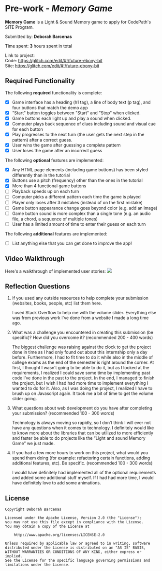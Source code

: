 # Pre-work - _Memory Game_

**Memory Game** is a Light & Sound Memory game to apply for CodePath's SITE Program.

Submitted by: **Deborah Barcenas**

Time spent: **3** hours spent in total

Link to project: <br>
Code: https://glitch.com/edit/#!/future-ebony-bit <br>
Site: https://glitch.com/edit/#!/future-ebony-bit

## Required Functionality

The following **required** functionality is complete:

- [x] Game interface has a heading (h1 tag), a line of body text (p tag), and four buttons that match the demo app
- [x] "Start" button toggles between "Start" and "Stop" when clicked.
- [x] Game buttons each light up and play a sound when clicked.
- [x] Computer plays back sequence of clues including sound and visual cue for each button
- [x] Play progresses to the next turn (the user gets the next step in the pattern) after a correct guess.
- [x] User wins the game after guessing a complete pattern
- [x] User loses the game after an incorrect guess

The following **optional** features are implemented:

- [X] Any HTML page elements (including game buttons) has been styled differently than in the tutorial
- [X] Buttons use a pitch (frequency) other than the ones in the tutorial
- [X] More than 4 functional game buttons
- [ ] Playback speeds up on each turn
- [ ] Computer picks a different pattern each time the game is played
- [ ] Player only loses after 3 mistakes (instead of on the first mistake)
- [ ] Game button appearance change goes beyond color (e.g. add an image)
- [ ] Game button sound is more complex than a single tone (e.g. an audio file, a chord, a sequence of multiple tones)
- [ ] User has a limited amount of time to enter their guess on each turn

The following **additional** features are implemented:

- [ ] List anything else that you can get done to improve the app!

## Video Walkthrough

Here's a walkthrough of implemented user stories:
![](https://cdn.glitch.com/4db20f19-8988-41e5-b596-3924e1bbce59%2Fezgif.com-gif-maker.gif?v=1616651406461)

## Reflection Questions

1. If you used any outside resources to help complete your submission (websites, books, people, etc) list them here.

   I used Stack Overflow to help me with the volume slider. Everything else was from previous work I've done from a website I made a long time ago.

2. What was a challenge you encountered in creating this submission (be specific)? How did you overcome it? (recommended 200 - 400 words)
   
   The biggest challenge was raising against the clock to get the project done in time as I had only found out about this internship only a day before. Furthermore, I had to fit time to do it while also in the middle of college exams as the end of the semester is right around the corner. At first, I thought I wasn’t going to be able to do it, but as I looked at the requirements, I realized I could save some time by implementing past code I’ve done in the past to the project. In the end, I managed to finish the project, but I wish I had had more time to implement everything I wanted to do for it. Also, as I was doing the project, I realized I have to brush up on Javascript again. It took me a bit of time to get the volume slider going. 

3. What questions about web development do you have after completing your submission? (recommended 100 - 300 words)
   
   Technology is always moving so rapidly, so I don’t think I will ever not have any questions when it comes to technology. I definitely would like to know more about the libraries that can be utilized to more efficiently and faster be able to do projects like the  “Light and sound Memory Game” we just made.

4. If you had a few more hours to work on this project, what would you spend them doing (for example: refactoring certain functions, adding additional features, etc). Be specific. (recommended 100 - 300 words)
   
   I would have definitely had implemented all of the optional requirements and added some additional stuff myself. If I had had more time, I would have definitely love to add some animations.

## License

    Copyright Deborah Barcenas

    Licensed under the Apache License, Version 2.0 (the "License");
    you may not use this file except in compliance with the License.
    You may obtain a copy of the License at

        http://www.apache.org/licenses/LICENSE-2.0

    Unless required by applicable law or agreed to in writing, software
    distributed under the License is distributed on an "AS IS" BASIS,
    WITHOUT WARRANTIES OR CONDITIONS OF ANY KIND, either express or implied.
    See the License for the specific language governing permissions and
    limitations under the License.


